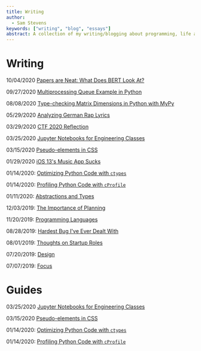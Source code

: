 ```yaml
---
title: Writing
author:
  - Sam Stevens
keywords: ["writing", "blog", "essays"]
abstract: A collection of my writing/blogging about programming, life and startups.
---
```


# Writing

<!-- 12/16/2020 [The Vim Article](/writing/vim) -->

<!-- 10/25/2020 [Modern Systems Languages](/writing/modern-systems-langs) -->

10/04/2020 [Papers are Neat: What Does BERT Look At?](/writing/what-does-bert-look-at)

09/27/2020 [Multiprocessing Queue Example in Python](/writing/python-multiprocessing)

08/08/2020 [Type-checking Matrix Dimensions in Python with MyPy](/writing/matrix-type-checking)

05/29/2020 [Analyzing German Rap Lyrics](/writing/german-rap)

03/29/2020 [CTF 2020 Reflection](/writing/ctf-2020)

03/25/2020 [Jupyter Notebooks for Engineering Classes](/writing/jupyter-for-hw)

03/15/2020 [Pseudo-elements in CSS](/writing/pseudo-elements)

01/29/2020 [iOS 13's Music App Sucks](/writing/ios-13s-music-app-sucks)

01/14/2020: [Optimizing Python Code with `ctypes`](/writing/optimizing-python-code-with-ctypes)

01/14/2020: [Profiling Python Code with `cProfile`](/writing/profiling-python-code-with-cprofile)

01/11/2020: [Abstractions and Types](/writing/abstractions-and-types)

12/03/2019: [The Importance of Planning](/writing/the-importance-of-planning)

11/20/2019: [Programming Languages](/writing/programming-languages)

08/28/2019: [Hardest Bug I've Ever Dealt With](/writing/hardest-bug-ive-ever-dealt-with)

08/01/2019: [Thoughts on Startup Roles](/writing/thoughts-on-startup-roles)

07/20/2019: [Design](/writing/design)

07/07/2019: [Focus](/writing/focus)

# Guides

03/25/2020 [Jupyter Notebooks for Engineering Classes](/writing/jupyter-for-hw)

03/15/2020 [Pseudo-elements in CSS](/writing/pseudo-elements)

01/14/2020: [Optimizing Python Code with `ctypes`](/writing/optimizing-python-code-with-ctypes)

01/14/2020: [Profiling Python Code with `cProfile`](/writing/profiling-python-code-with-cprofile)
